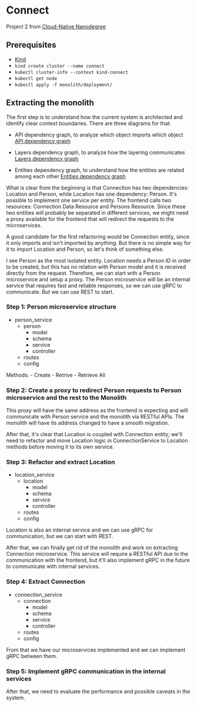 # Connect

Project 2 from [Cloud-Native Nanodegree](https://www.udacity.com/courses/cloud-native-application-architecture-nanodegree--nd064)

## Prerequisites

- [Kind](https://kind.sigs.k8s.io/docs/user/quick-start/)
- `kind create cluster --name connect`
- `kubectl cluster-info --context kind-connect`
- `kubectl get node`
- `kubectl apply -f monolith/deployment/`

## Extracting the monolith

The first step is to understand how the current system is architected and identify clear context boundaries. There are three diagrams for that:

- API dependency graph, to analyze which object imports which object
[API dependency graph](./docs/api_dependency_graph.png)

- Layers dependency graph, to analyze how the layering communicates
[Layers dependency graph](./docs/layers_dependency_graph.png)

- Entities dependency graph, to understand how the entities are related among each other
[Entities dependency graph](./docs/entities_dependency_graph.png)

What is clear from the beginning is that Connection has two dependencies: Location and Person, while Location has one dependency: Person. It's possible to implement one service per entity.
The frontend calls two resources: Connection Data Resource and Persons Resource. Since these two entities will probably be separated in different services, we might need a proxy available for the frontend that will redirect the requests to the microservices.

A good candidate for the first refactoring would be Connection entity, since it only imports and isn't imported by anything. But there is no simple way for it to import Location and Person, so let's think of something else.

I see Person as the most isolated entity. Location needs a Person ID in order to be created, but this has no relation with Person model and it is received directly from the request. Therefore, we can start with a Person microservice and setup a proxy. The Person microservice will be an internal service that requires fast and reliable responses, so we can use gRPC to communicate. But we can use REST to start.

### Step 1: Person microservice structure

- person_service
  - person
    - model
    - schema
    - service
    - controller
  - routes
  - config

Methods:
    - Create
    - Retrive
    - Retrieve All

### Step 2: Create a proxy to redirect Person requests to Person microservice and the rest to the Monolith

This proxy will have the same address as the frontend is expecting and will communicate with Person service and the monolith via RESTful APIs. The monolith will have its address changed to have a smooth migration.

After that, it's clear that Location is coupled with Connection entity; we'll need to refactor and move Location logic in ConnectionService to Location methods before moving it to its own service.


### Step 3: Refactor and extract Location

- location_service
  - location
    - model
    - schema
    - service
    - controller
  - routes
  - config

Location is also an internal service and we can use gRPC for communication, but we can start with REST.

After that, we can finally get rid of the monolith and work on extracting Connection microservice. This service will require a RESTful API due to the communication with the frontend, but it'll also implement gRPC in the future to communicate with internal services.

### Step 4: Extract Connection

- connection_service
  - connection
    - model
    - schema
    - service
    - controller
  - routes
  - config

From that we have our microservices implemented and we can implement gRPC between them.

### Step 5: Implement gRPC communication in the internal services

After that, we need to evaluate the performance and possible caveats in the system.